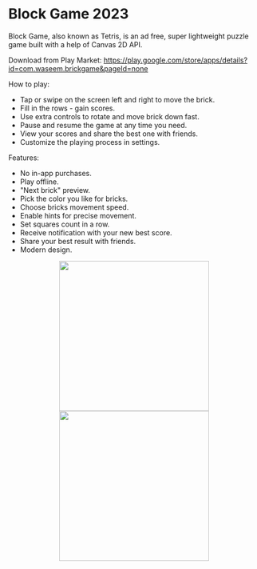 # Block Game 2023
Block Game, also known as Tetris, is an ad free, super lightweight puzzle game built with a help of Canvas 2D API.

Download from Play Market: https://play.google.com/store/apps/details?id=com.waseem.brickgame&pageId=none

How to play:

- Tap or swipe on the screen left and right to move the brick.
- Fill in the rows - gain scores.
- Use extra controls to rotate and move brick down fast.
- Pause and resume the game at any time you need.
- View your scores and share the best one with friends.
- Customize the playing process in settings.

Features:

- No in-app purchases. 
- Play offline.
- "Next brick" preview. 
- Pick the color you like for bricks.
- Choose bricks movement speed.
- Enable hints for precise movement.
- Set squares count in a row.
- Receive notification with your new best score.
- Share your best result with friends.
- Modern design.


<p align="center">
  <img src="https://user-images.githubusercontent.com/23102335/71322503-cd09f200-24d0-11ea-841d-061ce9b6cd8a.png" width="300">
  <img src="https://user-images.githubusercontent.com/23102335/71322575-a9937700-24d1-11ea-8567-779e1b09f5e6.png" width="300">
</p>
